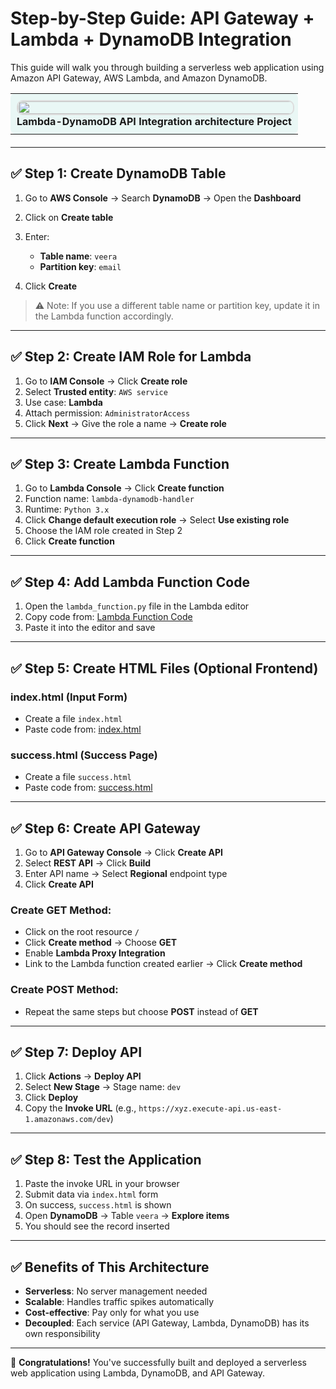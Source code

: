 # Step-by-Step Guide: API Gateway + Lambda + DynamoDB Integration

This guide will walk you through building a serverless web application using Amazon API Gateway, AWS Lambda, and Amazon DynamoDB.

<table style="width: 100%; margin-bottom: 20px;">
  <tr>
    <td align="center" style="padding: 10px; background-color: #e9f7f5; border-radius: 8px;">
      <img src="https://github.com/arumullayaswanth/AWS-Lambda-boto3-automation-project/blob/32662ad798434062570eca8eb9c9408f2f0a108c/6.lambda-dynamodb-api-gateway/images.png" width="1000%" style="border: 2px solid #ddd; border-radius: 10px;">
      <br><b> Lambda-DynamoDB API Integration  architecture Project </b>
    </td>
  </tr>
</table>


---

## ✅ Step 1: Create DynamoDB Table

1. Go to **AWS Console** → Search **DynamoDB** → Open the **Dashboard**
2. Click on **Create table**
3. Enter:

   * **Table name**: `veera`
   * **Partition key**: `email`
4. Click **Create**

> ⚠️ Note: If you use a different table name or partition key, update it in the Lambda function accordingly.

---

## ✅ Step 2: Create IAM Role for Lambda

1. Go to **IAM Console** → Click **Create role**
2. Select **Trusted entity**: `AWS service`
3. Use case: **Lambda**
4. Attach permission: `AdministratorAccess`
5. Click **Next** → Give the role a name → **Create role**

---

## ✅ Step 3: Create Lambda Function

1. Go to **Lambda Console** → Click **Create function**
2. Function name: `lambda-dynamodb-handler`
3. Runtime: `Python 3.x`
4. Click **Change default execution role** → Select **Use existing role**
5. Choose the IAM role created in Step 2
6. Click **Create function**

---

## ✅ Step 4: Add Lambda Function Code

1. Open the `lambda_function.py` file in the Lambda editor
2. Copy code from:
   [Lambda Function Code](https://github.com/CloudTechDevOps/project-api-lambda-dynamodb-intigration/blob/main/lambda_function.py)
3. Paste it into the editor and save

---

## ✅ Step 5: Create HTML Files (Optional Frontend)

### index.html (Input Form)

* Create a file `index.html`
* Paste code from:
  [index.html](https://github.com/CloudTechDevOps/project-api-lambda-dynamodb-intigration/blob/main/index.html)

### success.html (Success Page)

* Create a file `success.html`
* Paste code from:
  [success.html](https://github.com/CloudTechDevOps/project-api-lambda-dynamodb-intigration/blob/main/success.html)

---

## ✅ Step 6: Create API Gateway

1. Go to **API Gateway Console** → Click **Create API**
2. Select **REST API** → Click **Build**
3. Enter API name → Select **Regional** endpoint type
4. Click **Create API**

### Create GET Method:

* Click on the root resource `/`
* Click **Create method** → Choose **GET**
* Enable **Lambda Proxy Integration**
* Link to the Lambda function created earlier → Click **Create method**

### Create POST Method:

* Repeat the same steps but choose **POST** instead of **GET**

---

## ✅ Step 7: Deploy API

1. Click **Actions** → **Deploy API**
2. Select **New Stage** → Stage name: `dev`
3. Click **Deploy**
4. Copy the **Invoke URL** (e.g., `https://xyz.execute-api.us-east-1.amazonaws.com/dev`)

---

## ✅ Step 8: Test the Application

1. Paste the invoke URL in your browser
2. Submit data via `index.html` form
3. On success, `success.html` is shown
4. Open **DynamoDB** → Table `veera` → **Explore items**
5. You should see the record inserted

---

## ✅ Benefits of This Architecture

* **Serverless**: No server management needed
* **Scalable**: Handles traffic spikes automatically
* **Cost-effective**: Pay only for what you use
* **Decoupled**: Each service (API Gateway, Lambda, DynamoDB) has its own responsibility

---

🎉 **Congratulations!** You've successfully built and deployed a serverless web application using Lambda, DynamoDB, and API Gateway.
